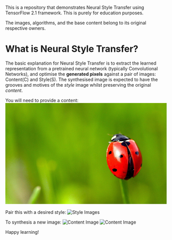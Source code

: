 This is a repository that demonstrates Neural Style Transfer using TensorFlow 2.1 framework. This is purely for education purposes.

The images, algorithms, and the base content belong to its original respective owners.

# What is Neural Style Transfer?
The basic explanation for Neural Style Transfer is to extract the learned representation from a pretrained neural network (typically Convolutional Networks), and optimise the **generated pixels** against a pair of images: Content(C) and Style(S). The synthesised image is expected to have the grooves and motives of the _style_ image whilst preserving the original _content_.

You will need to provide a content:
![Content Image](./assets/content.jpg)

Pair this with a desired style:
![Style Images](./assets/styles-all.jpg)

To synthesis a new image:
![Content Image](./assets/tfhub-synthesis-all.jpg)
![Content Image](./assets/synthesis-all.jpg)

Happy learning!

